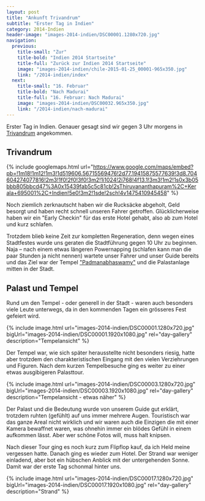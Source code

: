 ```yaml
---
layout: post
title: "Ankunft Trivandrum"
subtitle: "Erster Tag in Indien"
category: 2014-Indien
header-image: "images-2014-indien/DSC00001.1280x720.jpg"
navigation:
  previous:
    title-small: "Zur"
    title-bold: "Indien 2014 Startseite"
    title-full: "Zurück zur Indien 2014 Startseite"
    image: "images-2014-indien/chile-2015-01-25_00001-965x350.jpg"
    link: "/2014-indien/index"
  next:
    title-small: "16. Februar"
    title-bold: "Nach Madurai"
    title-full: "16. Februar: Nach Madurai"
    image: "images-2014-indien/DSC00032.965x350.jpg"
    link: "/2014-indien/nach-madurai"
---
```


Erster Tag in Indien. Genauer gesagt sind wir gegen 3 Uhr morgens in [Trivandrum](https://de.wikipedia.org/wiki/Thiruvananthapuram) angekommen. 

## Trivandrum

{% include googlemaps.html url="https://www.google.com/maps/embed?pb=!1m18!1m12!1m3!1d519606.56715569476!2d77.19415875577639!3d8.704604274077816!2m3!1f0!2f0!3f0!3m2!1i1024!2i768!4f13.1!3m3!1m2!1s0x3b05bbb805bbcd47%3A0x15439fab5c5c81cb!2sThiruvananthapuram%2C+Kerala+695001%2C+Indien!5e0!3m2!1sde!2sch!4v1475410945458" %}

Noch ziemlich zerknautscht haben wir die Rucksäcke abgeholt, Geld besorgt und haben recht schnell unseren Fahrer getroffen. Glücklicherweise haben wir ein "Early Checkin" für das erste Hotel gehabt, also ab zum Hotel und kurz schlafen. 

Trotzdem blieb keine Zeit zur kompletten Regeneration, denn wegen eines Stadtfestes wurde uns geraten die Stadtführung gegen 10 Uhr zu beginnen. Naja – nach einem etwas längeren Powernapping (schlafen kann man die paar Stunden ja nicht nennen) wartete unser Fahrer und unser Guide bereits und das Ziel war der Tempel ["Padmanabhaswamy"](https://de.wikipedia.org/wiki/Padmanabhaswamy-Tempel) und die Palastanlage mitten in der Stadt.

## Palast und Tempel

Rund um den Tempel - oder generell in der Stadt - waren auch besonders viele Leute unterwegs, da in den kommenden Tagen ein grösseres Fest gefeiert wird. 

{% include image.html url="images-2014-indien/DSC00001.1280x720.jpg" bigUrl="images-2014-indien/DSC00001.1920x1080.jpg" rel="day-gallery" description="Tempelansicht" %}

Der Tempel war, wie sich später herausstellte nicht besonders riesig, hatte aber trotzdem den charakteristischen Eingang mit den vielen Verziehrungen und Figuren. Nach dem kurzen Tempelbesuche ging es weiter zu einer etwas ausgibigeren Palasttour. 

{% include image.html url="images-2014-indien/DSC00003.1280x720.jpg" bigUrl="images-2014-indien/DSC00003.1920x1080.jpg" rel="day-gallery" description="Tempelansicht - etwas näher" %}

Der Palast und die Bedeutung wurde von unserem Guide gut erklärt, trotzdem ruhten (gefühlt) auf uns immer mehrere Augen. Touristisch war das ganze Areal nicht wirklich und wir waren auch die Einzigen die mit einer Kamera bewaffnet waren, was ohnehin immer ein blödes Gefühl in einem aufkommen lässt. Aber wer schöne Fotos will, muss halt knipsen. 

Nach dieser Tour ging es noch kurz zum Flipflop kauf, da ich Held meine vergessen hatte. Danach ging es wieder zum Hotel. Der Strand war weniger einladend, aber bot ein hübschen Anblick mit der untergehenden Sonne. Damit war der erste Tag schonmal hinter uns.

{% include image.html url="images-2014-indien/DSC00017.1280x720.jpg" bigUrl="images-2014-indien/DSC00017.1920x1080.jpg" rel="day-gallery" description="Strand" %}
